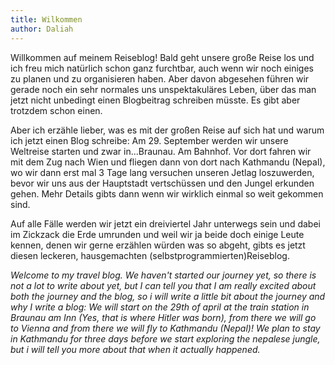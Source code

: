 ```yaml
---
title: Wilkommen
author: Daliah
---
```


Willkommen auf meinem Reiseblog!
Bald geht unsere große Reise los und ich freu mich natürlich schon ganz furchtbar, auch wenn wir noch einiges zu planen und zu organisieren haben. Aber davon abgesehen führen wir gerade noch ein sehr normales uns unspektakuläres Leben, über das man jetzt nicht unbedingt einen Blogbeitrag schreiben müsste. Es gibt aber trotzdem schon einen.

Aber ich erzähle lieber, was es mit der großen Reise auf sich hat und warum ich jetzt einen Blog schreibe: Am 29. September werden wir unsere Weltreise starten und zwar in...Braunau. Am Bahnhof. Vor dort fahren wir mit dem Zug nach Wien und fliegen dann von dort nach Kathmandu (Nepal), wo wir dann erst mal 3 Tage lang versuchen unseren Jetlag loszuwerden, bevor wir uns aus der Hauptstadt vertschüssen und den Jungel erkunden gehen. Mehr Details gibts dann wenn wir wirklich einmal so weit gekommen sind.

Auf alle Fälle werden wir jetzt ein dreiviertel Jahr unterwegs sein und dabei im Zickzack die Erde umrunden und weil wir ja beide doch einige Leute kennen, denen wir gerne erzählen würden was so abgeht, gibts es jetzt diesen leckeren, hausgemachten (selbstprogrammierten)Reiseblog.

*Welcome to my travel blog. We haven't started our journey yet, so there is not a lot to write about yet, but I can tell you that I am really excited about both the journey and the blog, so i will write a little bit about the journey and why I write a blog: We will start on the 29th of april at the train station in Braunau am Inn (Yes, that is where Hitler was born), from there we will go to Vienna and from there we will fly to Kathmandu (Nepal)! We plan to stay in Kathmandu for three days before we start exploring the nepalese jungle, but i will tell you more about that when it actually happened.*
